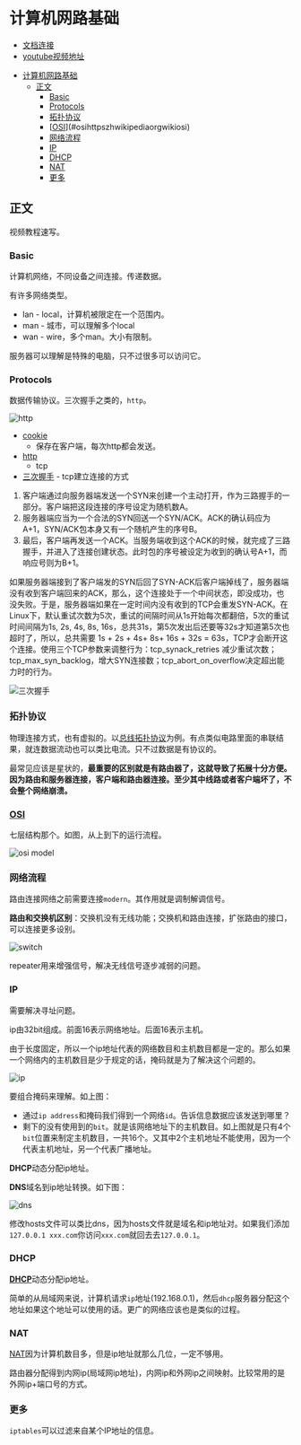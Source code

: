 # 计算机网路基础
> 

* [文档连接](https://blog.csdn.net/basycia/article/details/51880172)
* [youtube视频地址](https://www.youtube.com/watch?v=EcbyD_YycPA&index=2&list=PL6gx4Cwl9DGBpuvPW0aHa7mKdn_k9SPKO)

<!-- TOC -->

- [计算机网路基础](#计算机网路基础)
  - [正文](#正文)
    - [Basic](#basic)
    - [Protocols](#protocols)
    - [拓扑协议](#拓扑协议)
    - [[OSI](https://zh.wikipedia.org/wiki/OSI模型)](#osihttpszhwikipediaorgwikiosi)
    - [网络流程](#网络流程)
    - [IP](#ip)
    - [DHCP](#dhcp)
    - [NAT](#nat)
    - [更多](#更多)

<!-- /TOC -->

## 正文

视频教程速写。

### Basic

计算机网络，不同设备之间连接。传递数据。

有许多网络类型。

* lan - local，计算机被限定在一个范围内。
* man - 城市，可以理解多个local
* wan - wire，多个man。大小有限制。

服务器可以理解是特殊的电脑，只不过很多可以访问它。

### Protocols

数据传输协议。三次握手之类的，`http`。

![http](./img/httpprotoclos.png)

* [cookie](https://zh.wikipedia.org/wiki/Cookie)
    *  保存在客户端，每次http都会发送。
* [http](https://zh.wikipedia.org/wiki/%E8%B6%85%E6%96%87%E6%9C%AC%E4%BC%A0%E8%BE%93%E5%8D%8F%E8%AE%AE) 
    * tcp    
* [三次握手](https://zh.wikipedia.org/wiki/%E4%BC%A0%E8%BE%93%E6%8E%A7%E5%88%B6%E5%8D%8F%E8%AE%AE) - tcp建立连接的方式

1. 客户端通过向服务器端发送一个SYN来创建一个主动打开，作为三路握手的一部分。客户端把这段连接的序号设定为随机数A。
2. 服务器端应当为一个合法的SYN回送一个SYN/ACK。ACK的确认码应为A+1，SYN/ACK包本身又有一个随机产生的序号B。
3. 最后，客户端再发送一个ACK。当服务端收到这个ACK的时候，就完成了三路握手，并进入了连接创建状态。此时包的序号被设定为收到的确认号A+1，而响应号则为B+1。

如果服务器端接到了客户端发的SYN后回了SYN-ACK后客户端掉线了，服务器端没有收到客户端回来的ACK，那么，这个连接处于一个中间状态，即没成功，也没失败。于是，服务器端如果在一定时间内没有收到的TCP会重发SYN-ACK。在Linux下，默认重试次数为5次，重试的间隔时间从1s开始每次都翻倍，5次的重试时间间隔为1s, 2s, 4s, 8s, 16s，总共31s，第5次发出后还要等32s才知道第5次也超时了，所以，总共需要 1s + 2s + 4s+ 8s+ 16s + 32s = 63s，TCP才会断开这个连接。使用三个TCP参数来调整行为：tcp_synack_retries 减少重试次数；tcp_max_syn_backlog，增大SYN连接数；tcp_abort_on_overflow决定超出能力时的行为。

![三次握手](./img/threewayhandshake.png)

### 拓扑协议

物理连接方式，也有虚拟的。以[总线拓扑协议](https://zh.wikipedia.org/wiki/%E5%8C%AF%E6%B5%81%E6%8E%92%E6%8B%93%E6%92%B2)为例。有点类似电路里面的串联结果，就连数据流动也可以类比电流。只不过数据是有协议的。

最常见应该是星状的，**最重要的区别就是有路由器了，这就导致了拓展十分方便。因为路由和服务器连接，客户端和路由器连接。至少其中线路或者客户端坏了，不会整个网络崩溃。**

### [OSI](https://zh.wikipedia.org/wiki/OSI%E6%A8%A1%E5%9E%8B)

七层结构那个。如图，从上到下的运行流程。

![osi model](./img/osiPNG.png)


### 网络流程

路由连接网络之前需要连接`modern`。其作用就是调制解调信号。

**路由和交换机区别**：交换机没有无线功能；交换机和路由连接，扩张路由的接口，可以连接更多设别。

![switch](./img/switch.png)

repeater用来增强信号，解决无线信号逐步减弱的问题。

### IP

需要解决寻址问题。

ip由32bit组成。前面16表示网络地址。后面16表示主机。

由于长度固定，所以一个ip地址代表的网络数目和主机数目都是一定的。那么如果一个网络内的主机数目是少于规定的话，掩码就是为了解决这个问题的。

![ip](./img/ip.png)

要组合掩码来理解。如上图：

* 通过`ip address`和掩码我们得到一个网络`id`。告诉信息数据应该发送到哪里？
* 剩下的没有使用到的`bit`。就是该网络地址下的主机数目。如上图就是只有4个`bit`位置来制定主机数目，一共16个。又其中2个主机地址不能使用，因为一个代表主机地址，另一个代表广播地址。

**DHCP**动态分配ip地址。

**DNS**域名到ip地址转换。如下图：

![dns](./img/dns.png)

修改hosts文件可以类比dns，因为hosts文件就是域名和ip地址对。如果我们添加`127.0.0.1 xxx.com`你访问`xxx.com`就回去去`127.0.0.1`。

### DHCP

[**DHCP**](https://www.youtube.com/watch?v=S43CFcpOZSI)动态分配ip地址。

简单的从局域网来说，计算机请求`ip`地址(192.168.0.1)，然后`dhcp`服务器分配这个地址如果这个地址可以使用的话。更广的网络应该也是类似的过程。

### NAT

[NAT](https://zh.wikipedia.org/wiki/%E7%BD%91%E7%BB%9C%E5%9C%B0%E5%9D%80%E8%BD%AC%E6%8D%A2)因为计算机数目多，但是ip地址就那么几位，一定不够用。

路由器分配得到内网ip(局域网ip地址)，内网ip和外网ip之间映射。比较常用的是外网ip+端口号的方式。

### 更多

`iptables`可以过滤来自某个IP地址的信息。